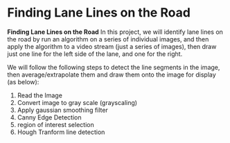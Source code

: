 # **Finding Lane Lines on the Road** 
**Finding Lane Lines on the Road**
In this project, we will identify lane lines on the road by run an algorithm on a series of individual images, and then apply the algorithm to a video stream (just a series of images), then draw just one line for the left side of the lane, and one for the right.

We will follow the following steps to detect the line segments in the image, then average/extrapolate them and draw them onto the image for display (as below):
1. Read the Image
2. Convert image to gray scale (grayscaling)
3. Apply gaussian smoothing filter
4. Canny Edge Detection
5. region of interest selection
6. Hough Tranform line detection